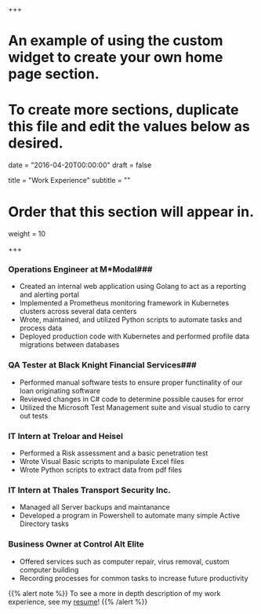 +++
# An example of using the custom widget to create your own home page section.
# To create more sections, duplicate this file and edit the values below as desired.

date = "2016-04-20T00:00:00"
draft = false

title = "Work Experience"
subtitle = ""

# Order that this section will appear in.
weight = 10

+++

### Operations Engineer at M\*Modal###
- Created an internal web application using Golang to act as a reporting and alerting portal
- Implemented a Prometheus monitoring framework in Kubernetes clusters across several data centers
- Wrote, maintained, and utilized Python scripts to automate tasks and process data
- Deployed production code with Kubernetes and performed profile data migrations between databases

### QA Tester at Black Knight Financial Services###
- Performed manual software tests to ensure proper functinality of our loan originating software
- Reviewed changes in C# code to determine possible causes for error
- Utilized the Microsoft Test Management suite and visual studio to  carry out tests  

### IT Intern at Treloar and Heisel ###
- Performed a Risk assessment and a basic penetration test
- Wrote Visual Basic scripts to manipulate Excel files
- Wrote Python scripts to extract data from pdf files	

### IT Intern at Thales Transport Security Inc. ###
- Managed all Server backups and maintanance
- Developed a program in Powershell to automate many simple Active Directory tasks

### Business Owner at Control Alt Elite  ###
- Offered services such as computer repair, virus removal, custom computer building
- Recording processes for common tasks to increase future productivity

{{% alert note %}}
To see a more in depth description of my work experience, see my [resume](/pdf/resume.pdf)!
{{% /alert %}}
